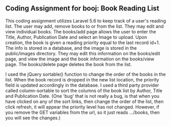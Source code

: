 <h2>Coding Assignment for booj: Book Reading List</h2>

<p>This coding assignment utilizes Laravel 5.6 to keep track of a user's reading list. The user may add, remove books to or from the list. They may edit and view individual books. The books/add page allows the user to enter the Title, Author, Publication Date and select an Image to upload. Upon creation, the book is given a reading priority equal to the last record id+1. The info is stored in a database, and the image is stored in the public/images directory. They may edit this information on the books/edit page, and view the image and the book information on the books/view page. The books/delete page deletes the book from the list.

I used the jQuery sortable() function to change the order of the books in the list. When the book record is dropped in the new list location, the priority field is updated accordingly in the database. I used a third party provider called column-sortable to sort the columns of the book list by Author, Title and Publication Date. (One 'bug' that is not really a bug, is that when you have clicked on any of the sort links, then change the order of the list, then click refresh, it will appear the priority level has not changed. However, if you remove the GET variables from the url, so it just reads .../books, then you will see the changes.)</p>